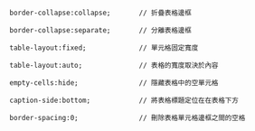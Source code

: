 ```
border-collapse:collapse;		// 折疊表格邊框
```

```
border-collapse:separate;		// 分離表格邊框
```

```
table-layout:fixed;				// 單元格固定寬度
```

```
table-layout:auto;				// 表格的寬度取決於內容
```

```
empty-cells:hide;				// 隱藏表格中的空單元格
```

```
caption-side:bottom;			// 將表格標題定位在在表格下方
```

```
border-spacing:0;				// 刪除表格單元格邊框之間的空格
```